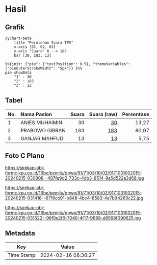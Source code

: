 # Hasil

## Grafik

```mermaid
xychart-beta
    title "Perolehan Suara TPS"
    x-axis [01, 02, 03]
    y-axis "Suara" 0 --> 183
    bar [30, 183, 13]
```

```mermaid
%%{init: {"pie": {"textPosition": 0.5}, "themeVariables": {"pieOuterStrokeWidth": "5px"}} }%%
pie showData
    "1" : 30
    "2" : 183
    "3" : 13
```

## Tabel

| No. | Nama Paslon    | Suara | Suara (raw) | Persentase |
|:--- |:-------------- | -----:| -----------:| ----------:|
| 1   | ANIES MUHAIMIN | 30    | [30][p-1]   | 13,27      |
| 2   | PRABOWO GIBRAN | 183   | [183][p-2]  | 80,97      |
| 3   | GANJAR MAHFUD  | 13    | [13][p-3]   | 5,75       |


[p-1]: https://github.com/gigit-pemilu/pemilu-2024-91-papua/blob/main/pilpres/hitung-suara/sub/91-papua/sub/71-kota-jayapura/sub/03-abepura/sub/1002-asano/sub/015-tps/sub/paslon-1.txt
[p-2]: https://github.com/gigit-pemilu/pemilu-2024-91-papua/blob/main/pilpres/hitung-suara/sub/91-papua/sub/71-kota-jayapura/sub/03-abepura/sub/1002-asano/sub/015-tps/sub/paslon-2.txt
[p-3]: https://github.com/gigit-pemilu/pemilu-2024-91-papua/blob/main/pilpres/hitung-suara/sub/91-papua/sub/71-kota-jayapura/sub/03-abepura/sub/1002-asano/sub/015-tps/sub/paslon-3.txt

## Foto C Plano

https://sirekap-obj-formc.kpu.go.id/16be/pemilu/ppwp/91/71/03/10/02/9171031002015-20240215-030808--487fe9d2-733c-4db3-8514-9a5d522a3d68.jpg

https://sirekap-obj-formc.kpu.go.id/16be/pemilu/ppwp/91/71/03/10/02/9171031002015-20240215-031416--6716cb91-b848-4bc4-8583-4e7b94269c22.jpg

https://sirekap-obj-formc.kpu.go.id/16be/pemilu/ppwp/91/71/03/10/02/9171031002015-20240215-031522--96f9e2f6-7040-4f17-9698-d8968f090625.jpg


## Metadata

| Key        | Value               |
| ---------- | ------------------- |
| Time Stamp | 2024-02-16 08:30:27 |



